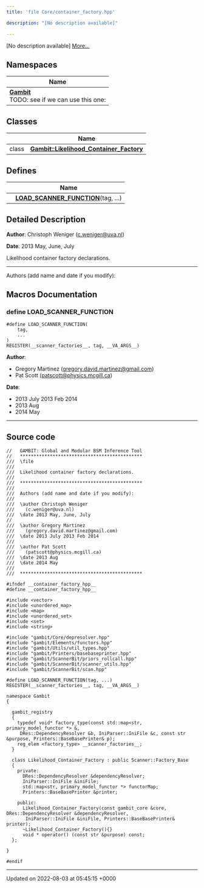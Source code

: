 ```yaml
---
title: 'file Core/container_factory.hpp'

description: "[No description available]"

---
```







[No description available] [More...](#detailed-description)

## Namespaces

| Name           |
| -------------- |
| **[Gambit](/documentation/code/darkbit/namespaces/namespacegambit/)** <br>TODO: see if we can use this one:  |

## Classes

|                | Name           |
| -------------- | -------------- |
| class | **[Gambit::Likelihood_Container_Factory](/documentation/code/darkbit/classes/classgambit_1_1likelihood__container__factory/)**  |

## Defines

|                | Name           |
| -------------- | -------------- |
|  | **[LOAD_SCANNER_FUNCTION](/documentation/code/darkbit/files/container__factory_8hpp/#define-load-scanner-function)**(tag, ...)  |

## Detailed Description


**Author**: Christoph Weniger ([c.weniger@uva.nl](mailto:c.weniger@uva.nl)) 

**Date**: 2013 May, June, July 

Likelihood container factory declarations.



------------------

Authors (add name and date if you modify):




## Macros Documentation

### define LOAD_SCANNER_FUNCTION

```
#define LOAD_SCANNER_FUNCTION(
    tag,
    ...
)
REGISTER(__scanner_factories__, tag, __VA_ARGS__)
```


**Author**: 

  * Gregory Martinez ([gregory.david.martinez@gmail.com](mailto:gregory.david.martinez@gmail.com)) 
  * Pat Scott ([patscott@physics.mcgill.ca](mailto:patscott@physics.mcgill.ca)) 


**Date**: 

  * 2013 July 2013 Feb 2014
  * 2013 Aug 
  * 2014 May




------------------


## Source code

```
//   GAMBIT: Global and Modular BSM Inference Tool
//   *********************************************
///  \file
///
///  Likelihood container factory declarations.
///
///  *********************************************
///
///  Authors (add name and date if you modify):
///
///  \author Christoph Weniger
///    (c.weniger@uva.nl)
///  \date 2013 May, June, July
//
///  \author Gregory Martinez
///    (gregory.david.martinez@gmail.com)
///  \date 2013 July 2013 Feb 2014
///
///  \author Pat Scott
///    (patscott@physics.mcgill.ca)
///  \date 2013 Aug
///  \date 2014 May
///
///  *********************************************

#ifndef __container_factory_hpp__
#define __container_factory_hpp__

#include <vector>
#include <unordered_map>
#include <map>
#include <unordered_set>
#include <set>
#include <string>

#include "gambit/Core/depresolver.hpp"
#include "gambit/Elements/functors.hpp"
#include "gambit/Utils/util_types.hpp"
#include "gambit/Printers/basebaseprinter.hpp"
#include "gambit/ScannerBit/priors_rollcall.hpp"
#include "gambit/ScannerBit/scanner_utils.hpp"
#include "gambit/ScannerBit/scan.hpp"

#define LOAD_SCANNER_FUNCTION(tag, ...) REGISTER(__scanner_factories__, tag, __VA_ARGS__)

namespace Gambit
{

  gambit_registry
  {
    typedef void* factory_type(const std::map<str, primary_model_functor *> &,
     DRes::DependencyResolver &b, IniParser::IniFile &c, const str &purpose, Printers::BaseBasePrinter& p);
    reg_elem <factory_type> __scanner_factories__;
  }

  class Likelihood_Container_Factory : public Scanner::Factory_Base
  {
    private:
      DRes::DependencyResolver &dependencyResolver;
      IniParser::IniFile &iniFile;
      std::map<str, primary_model_functor *> functorMap;
      Printers::BaseBasePrinter &printer;

    public:
      Likelihood_Container_Factory(const gambit_core &core, DRes::DependencyResolver &dependencyResolver,
       IniParser::IniFile &iniFile, Printers::BaseBasePrinter& printer);
      ~Likelihood_Container_Factory(){}
      void * operator() (const str &purpose) const;
  };

}

#endif
```


-------------------------------

Updated on 2022-08-03 at 05:45:15 +0000

